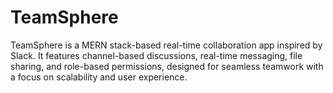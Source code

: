 # TeamSphere
TeamSphere is a MERN stack-based real-time collaboration app inspired by Slack. It features channel-based discussions, real-time messaging, file sharing, and role-based permissions, designed for seamless teamwork with a focus on scalability and user experience.
